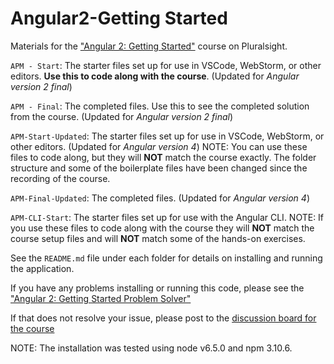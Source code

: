# Angular2-Getting Started
Materials for the ["Angular 2: Getting Started"](http://bit.ly/Angular2-GettingStarted) course on Pluralsight.

`APM - Start`: The starter files set up for use in VSCode, WebStorm, or other editors. **Use this to code along with the course**. (Updated for <i>Angular version 2 final</i>)

`APM - Final`: The completed files. Use this to see the completed solution from the course. (Updated for <i>Angular version 2 final</i>)

`APM-Start-Updated`: The starter files set up for use in VSCode, WebStorm, or other editors. (Updated for <i>Angular version 4</i>) NOTE: You can use these files to code along, but they will **NOT** match the course exactly. The folder structure and some of the boilerplate files have been changed since the recording of the course.

`APM-Final-Updated`: The completed files. (Updated for <i>Angular version 4</i>)

`APM-CLI-Start`: The starter files set up for use with the Angular CLI. NOTE: If you use these files to code along with the course they will **NOT** match the course setup files and will **NOT** match some of the hands-on exercises.

See the `README.md` file under each folder for details on installing and running the application.

If you have any problems installing or running this code, please see the ["Angular 2: Getting Started Problem Solver"](http://blogs.msmvps.com/deborahk/angular-2-getting-started-problem-solver/)

If that does not resolve your issue, please post to the [discussion board for the course](https://app.pluralsight.com/library/courses/angular-2-getting-started-update/discussion)

NOTE: The installation was tested using node v6.5.0 and npm 3.10.6.
